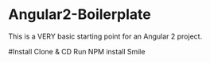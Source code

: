 # Angular2-Boilerplate
This is a VERY basic starting point for an Angular 2 project. 

#Install
Clone & CD
Run NPM install
Smile
